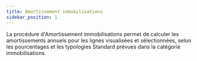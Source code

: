 ```yaml
---
title: Amortissement immobilisations
sidebar_position: 1
---
```


La procédure d'Amortissement immobilisations permet de calculer les amortissements annuels pour les lignes visualisées et sélectionnées, selon les pourcentages et les typologies Standard prévues dans la catégorie immobilisations.







